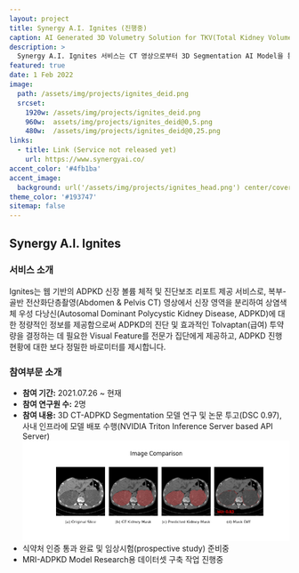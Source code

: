 ```yaml
---
layout: project
title: Synergy A.I. Ignites (진행중)
caption: AI Generated 3D Volumetry Solution for TKV(Total Kidney Volume)
description: >
  Synergy A.I. Ignites 서비스는 CT 영상으로부터 3D Segmentation AI Model을 통해 Kidney를 구분하고, 3D 렌더링 결과물과 함께 TKV, 진단 보조 Report 페이지를 제공해 빠른 의사결정을 돕습니다. 
featured: true
date: 1 Feb 2022
image: 
  path: /assets/img/projects/ignites_deid.png
  srcset: 
    1920w: /assets/img/projects/ignites_deid.png
    960w:  assets/img/projects/ignites_deid@0,5.png
    480w:  /assets/img/projects/ignites_deid@0,25.png
links:
  - title: Link (Service not released yet)
    url: https://www.synergyai.co/
accent_color: '#4fb1ba'
accent_image: 
  background: url('/assets/img/projects/ignites_head.png') center/cover
theme_color: '#193747'
sitemap: false
---
```


## Synergy A.I. Ignites 
### 서비스 소개
Ignites는 웹 기반의 ADPKD 신장 볼륨 체적 및 진단보조 리포트 제공 서비스로, 복부-골반 전산화단층촬영(Abdomen & Pelvis CT) 영상에서 신장 영역을 분리하여 상염색체 우성 다낭신(Autosomal Dominant Polycystic Kidney Disease, ADPKD)에 대한 정량적인 정보를 제공함으로써 ADPKD의 진단 및 효과적인 Tolvaptan(급여) 투약량을 결정하는 데 필요한 Visual Feature를 전문가 집단에게 제공하고, ADPKD 진행 현황에 대한 보다 정밀한 바로미터를 제시합니다.

### 참여부문 소개 
- <b>참여 기간:</b> 2021.07.26 ~ 현재
- <b>참여 연구원 수:</b> 2명
- <b>참여 내용:</b> 3D CT-ADPKD Segmentation 모델 연구 및 논문 투고(DSC 0.97), 사내 인프라에 모델 배포 수행(NVIDIA Triton Inference Server based API Server)
  ![](/assets/img/projects/01_0001_data_v4_slice80.png)
- 식약처 인증 통과 완료 및 임상시험(prospective study) 준비중
- MRI-ADPKD Model Research용 데이터셋 구축 작업 진행중 
